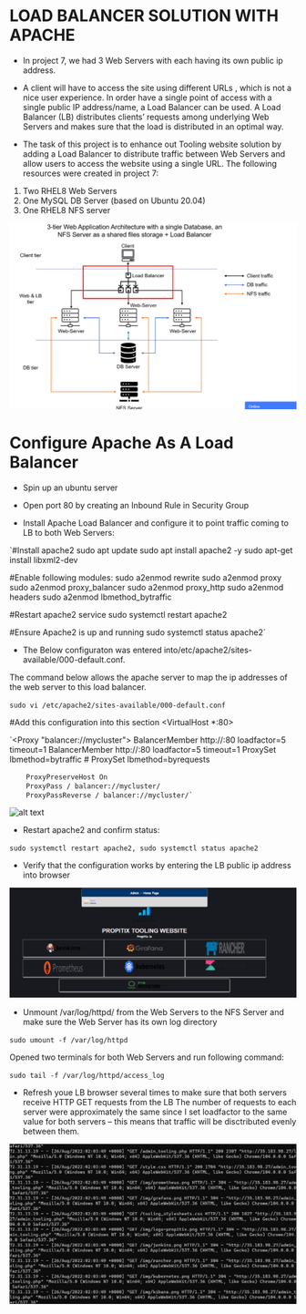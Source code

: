 # LOAD BALANCER SOLUTION WITH APACHE

- In project 7, we had 3 Web Servers with each having its own public ip address.

- A client will have to access the site using different URLs , which is not a nice user experience. In order have a single point of access with a single public IP address/name, a Load Balancer can be used.
A Load Balancer (LB) distributes clients’ requests among underlying Web Servers and makes sure that the load is distributed in an optimal way.

- The task of this project is to enhance out Tooling website solution by adding a Load Balancer to distribute traffic between Web Servers and allow users to access the website using a single URL.
The following resources were created in project 7:

1. Two RHEL8 Web Servers
2. One MySQL DB Server (based on Ubuntu 20.04)
3. One RHEL8 NFS server


![alt text](./Images/pic%200.png)


# Configure Apache As A Load Balancer

- Spin up an ubuntu server

- Open port 80 by creating an Inbound Rule in Security Group

- Install Apache Load Balancer and configure it to point traffic coming to LB to both Web Servers:

 `#Install apache2
 sudo apt update
 sudo apt install apache2 -y
 sudo apt-get install libxml2-dev

 #Enable following modules:
 sudo a2enmod rewrite
 sudo a2enmod proxy
 sudo a2enmod proxy_balancer
 sudo a2enmod proxy_http
 sudo a2enmod headers
 sudo a2enmod lbmethod_bytraffic

 #Restart apache2 service
 sudo systemctl restart apache2

 #Ensure Apache2 is up and running
 sudo systemctl status apache2`

- The Below configuraton was entered into/etc/apache2/sites-available/000-default.conf.

The command below allows the apache server to map the ip addresses of the web server to this load balancer.

 `sudo vi /etc/apache2/sites-available/000-default.conf`

#Add this configuration into this section <VirtualHost *:80>  </VirtualHost>

 `<Proxy "balancer://mycluster">
               BalancerMember http://<WebServer1-Private-IP-Address>:80 loadfactor=5 timeout=1
               BalancerMember http://<WebServer2-Private-IP-Address>:80 loadfactor=5 timeout=1
               ProxySet lbmethod=bytraffic
               # ProxySet lbmethod=byrequests
        </Proxy>

        ProxyPreserveHost On
        ProxyPass / balancer://mycluster/
        ProxyPassReverse / balancer://mycluster/`

![alt text](./Images/pic%201G.png)        

- Restart apache2 and confirm status:

 `sudo systemctl restart apache2, sudo systemctl status apache2`

- Verify that the configuration works by entering the LB public ip address into browser

![alt text](./Images/pic%200.1.png)

- Unmount /var/log/httpd/ from the Web Servers to the NFS Server and make sure the Web Server has its own log directory

 `sudo umount -f /var/log/httpd` 

Opened two terminals for both Web Servers and run following command:

 `sudo tail -f /var/log/httpd/access_log`

- Refresh youe LB browser several times to make sure that both servers receive HTTP GET requests from the LB
The number of requests to each server were approximately the same since I set loadfactor to the same value for both servers – this means that traffic will be disctributed evenly between them.

![alt text](./Images/pic%200.2.png)